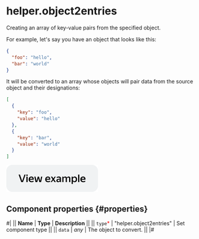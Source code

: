# helper.object2entries

Creating an array of key-value pairs from the specified object.

For example, let's say you have an object that looks like this:

```json
{
  "foo": "hello",
  "bar": "world"
}
```

It will be converted to an array whose objects will pair data from the source object and their designations:

```json
[
  {
    "key": "foo",
    "value": "hello"
  },
  {
    "key": "bar",
    "value": "world"
  }
]
```

[![View example in the sandbox](../_images/buttons/view-example.svg)](https://ya.cc/t/CMTew3Xf3twjQE)

## Component properties {#properties}

#|
|| **Name** | **Type** | **Description** ||
|| `type`<span style="color: red">\*</span> | "helper.object2entries" | Set component type ||
|| `data` | _any_ | The object to convert. ||
|#

